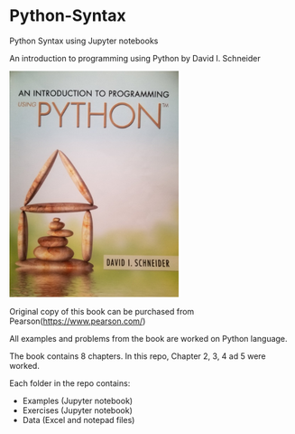 # Python-Syntax
Python Syntax using Jupyter notebooks


An introduction to programming using Python  by David I. Schneider

<img src= "image/Cover.jpg" width = "300" >

Original copy of this book can be purchased from Pearson(https://www.pearson.com/)


All examples and problems from the book are worked on Python language.

The book contains 8 chapters. In this repo, Chapter 2, 3, 4 ad 5 were worked.

Each folder in the repo contains:
 - Examples (Jupyter notebook)
 - Exercises (Jupyter notebook)
 - Data (Excel and notepad files)
